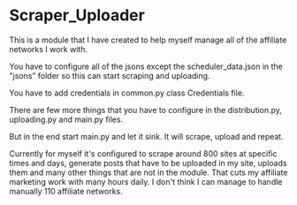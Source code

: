 # Scraper_Uploader

This is a module that I have created to help myself manage all of the affiliate networks I work with.

You have to configure all of the jsons except the scheduler_data.json in the "jsons" folder so this can start scraping and uploading.

You have to add credentials in common.py class Credentials file. 

There are few more things that you have to configure in the distribution.py, uploading.py and main.py files.

But in the end start main.py and let it sink. It will scrape, upload and repeat.

Currently for myself it's configured to scrape around 800 sites at specific times and days, generate posts that have to be uploaded in my site, uploads them and many other things that are not in the module. That cuts my affiliate marketing work with many hours daily. I don't think I can manage to handle manually 110 affiliate networks.
